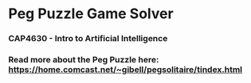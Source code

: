 # Peg Puzzle Game Solver
### CAP4630 - Intro to Artificial Intelligence
### Read more about the Peg Puzzle here: https://home.comcast.net/~gibell/pegsolitaire/tindex.html

